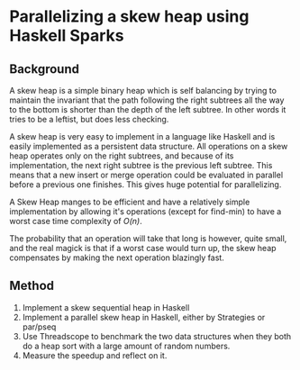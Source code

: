 
# Parallelizing a skew heap using Haskell Sparks

## Background

A skew heap is a simple binary heap which is self balancing
by trying to maintain the invariant that the path following the right
subtrees all the way to the bottom is shorter than the depth of the left
subtree. In other words it tries to be a leftist, but does less checking.

A skew heap is very easy to implement in a language like Haskell and is
easily implemented as a persistent data structure. All operations on a skew
heap operates only on the right subtrees, and because of its implementation,
the next right subtree is the previous left subtree. This means that a new insert
or merge operation could be evaluated in parallel before a previous one
finishes. This gives huge potential for parallelizing.



A Skew Heap manges to be efficient and have a relatively simple
implementation by allowing it's operations (except for find-min)
to have a worst case time complexity of *O(n)*.

The probability that an operation will take that long is however,
quite small, and the real magick is that if a worst case would turn up,
the skew heap compensates by making the next operation blazingly fast.



## Method
1. Implement a skew sequential heap in Haskell
2. Implement a parallel skew heap in Haskell, either by Strategies
or par/pseq
3. Use Threadscope to benchmark the two data structures when they both do a
heap sort with a large amount of random numbers.
4. Measure the speedup and reflect on it.
